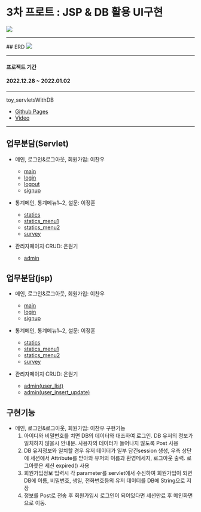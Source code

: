 # 3차 프로트 : JSP & DB 활용 UI구현

<img src="https://user-images.githubusercontent.com/115060986/210193461-26ea107b-26f6-49c8-ba2b-5130b6c2d6b0.PNG">

<hr>
## ERD
<img src="https://user-images.githubusercontent.com/115060986/210287709-cf8ddc7a-26a4-427e-a897-eb32115ebd9c.png">

<hr>

#### 프로젝트 기간

#### 2022.12.28 ~ 2022.01.02

<hr>
toy_servletsWithDB

- [Github Pages](https://github.com/keamy-eun/toy_servletsWithDB)
- [Video](https://www.youtube.com/watch?v=_ENtELOguvM&ab_channel=%EB%A7%88%EC%B0%8C)

<hr>

## 업무분담(Servlet)

- 메인, 로그인&로그아웃, 회원가입: 이찬우

  - [main](../toy_servletsWithDB/src/main/java/com/midleterm/midle_term/servlets/MainServlet.java)
  - [login](../toy_servletsWithDB/src/main/java/com/midleterm/midle_term/servlets/LoginServlet.java)
  - [logout](../toy_servletsWithDB/src/main/java/com/midleterm/midle_term/servlets/Logout.java)
  - [signup](../toy_servletsWithDB/src/main/java/com/midleterm/midle_term/servlets/SignUpServlet.java)

- 통계메인, 통계메뉴1~2, 설문: 이정훈

  - [statics](../toy_servletsWithDB/src/main/java/com/midleterm/midle_term/servlets/StaticsServlet.java)
  - [statics_menu1](../toy_servletsWithDB/src/main/java/com/midleterm/midle_term/servlets/Statics_menu1Servlet.java)
  - [statics_menu2](../toy_servletsWithDB/src/main/java/com/midleterm/midle_term/servlets/Statics_menu2Servlet.java)
  - [survey](../toy_servletsWithDB/src/main/java/com/midleterm/midle_term/servlets/SurveyServlet.java)

- 관리자페이지 CRUD: 은원기
  - [admin](../toy_servletsWithDB/src/main/java/com/midleterm/midle_term/servlets/AdminServlet.java)

## 업무분담(jsp)

- 메인, 로그인&로그아웃, 회원가입: 이찬우

  - [main](../toy_servletsWithDB/src/main/resources/META-INF/resources/main.jsp)
  - [login](../toy_servletsWithDB/src/main/resources/META-INF/resources/login.jsp)
  - [signup](../toy_servletsWithDB/src/main/resources/META-INF/resources/signUp.jsp)

- 통계메인, 통계메뉴1~2, 설문: 이정훈

  - [statics](../toy_servletsWithDB/src/main/resources/META-INF/resources/statics.jsp)
  - [statics_menu1](../toy_servletsWithDB/src/main/resources/META-INF/resources/statics_menu1.jsp)
  - [statics_menu2](../toy_servletsWithDB/src/main/resources/META-INF/resources/statics_menu2.jsp)
  - [survey](../toy_servletsWithDB/src/main/resources/META-INF/resources/survey.jsp)

- 관리자페이지 CRUD: 은원기
  - [admin(user_list)](../toy_servletsWithDB/src/main/resources/META-INF/resources/adminUserList.jsp)
  - [admin(user_insert_update)](../toy_servletsWithDB/src/main/resources/META-INF/resources/adminInsertUpdate.jsp)

## 구현기능

- 메인, 로그인&로그아웃, 회원가입: 이찬우
  구현기능
  1. 아이디와 비밀번호를 치면 DB의 데이터와 대조하여 로그인. DB 유저의 정보가 일치하지 않을시 안내문. 사용자의 데이터가 들어나지 않도록 Post 사용
  2. DB 유저정보와 일치할 경우 유저 데이터가 일부 담긴session 생성, 우측 상단에 세션에서 Attribute를 받아와 유저의 이름과 환영메세지, 로그아웃 출력. 로그아웃은 세션 expired() 사용
  3. 회원가입정보 입력시 각 parameter를 servlet에서 수신하여 회원가입이 되면 DB에 이름, 비밀번호, 생일, 전화번호등의 유저 데이터를 DB에 String으로 저장
  4. 정보를 Post로 전송 후 회원가입시 로그인이 되어있다면 세션만료 후 메인화면으로 이동.

